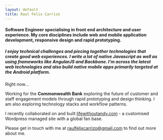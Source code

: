 ```yaml
---
layout: default
title: Raul Felix Carrizo
---
```


#### Software Engineer specialising in front end architecture and user experience. My core disciplines include web and mobile application development, responsive design and rapid prototyping.

##### I enjoy technical challenges and piecing together technologies that create good web experiences. I write a lot of native Javascript as well as using frameworks like AngularJS and Backbone. I’m across the latest web technologies and also build native mobile apps primarily targeted at the Android platform.

Right now... 

Working for the **Commonwealth Bank** exploring the future of customer and staff engagement models through rapid prototyping and design thinking. I am also exploring technology stacks and workflow patterns.

I recently collaborated on and built [lifewithoutandy.com](http://lifewithoutandy.com) - a customised Wordpress managed site with a global fan base.

Please get in touch with me at [raulfelixcarrizo@gmail.com](mailto:raulfelixcarrizo@gmail.com) to find out more about me.